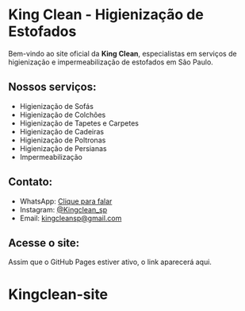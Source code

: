 # King Clean - Higienização de Estofados

Bem-vindo ao site oficial da **King Clean**, especialistas em serviços de higienização e impermeabilização de estofados em São Paulo.

## Nossos serviços:
- Higienização de Sofás
- Higienização de Colchões
- Higienização de Tapetes e Carpetes
- Higienização de Cadeiras
- Higienização de Poltronas
- Higienização de Persianas
- Impermeabilização

## Contato:
- WhatsApp: [Clique para falar](https://wa.me/5511984008851)
- Instagram: [@Kingclean_sp](https://instagram.com/kingclean_sp)
- Email: kingcleansp@gmail.com

## Acesse o site:
Assim que o GitHub Pages estiver ativo, o link aparecerá aqui.
# Kingclean-site